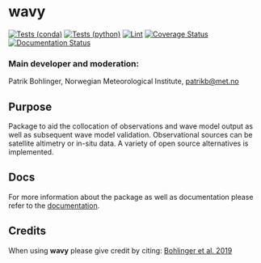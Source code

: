 # wavy

[![Tests (conda)](https://github.com/bohlinger/wavy/actions/workflows/python-conda-test.yml/badge.svg)](https://github.com/bohlinger/wavy/actions/workflows/python-conda-test.yml)
[![Tests (python)](https://github.com/bohlinger/wavy/actions/workflows/python.yml/badge.svg)](https://github.com/bohlinger/wavy/actions/workflows/python.yml)
[![Lint](https://github.com/bohlinger/wavy/actions/workflows/lint.yml/badge.svg)](https://github.com/bohlinger/wavy/actions/workflows/lint.yml)
[![Coverage Status](https://coveralls.io/repos/github/bohlinger/wavy/badge.svg?branch=master)](https://coveralls.io/github/bohlinger/wavy?branch=master)
[![Documentation Status](https://readthedocs.org/projects/wavyopen/badge/?version=latest)](https://wavyopen.readthedocs.io/en/latest/?badge=latest)

### Main developer and moderation:
Patrik Bohlinger, Norwegian Meteorological Institute, patrikb@met.no

## Purpose
Package to aid the collocation of observations and wave model output as well as subsequent wave model validation. Observational sources can be satellite altimetry or in-situ data. A variety of open source alternatives is implemented.

## Docs
For more information about the package as well as documentation please refer to the [documentation](https://wavyopen.readthedocs.io/en/latest/index.html).

## Credits
When using **wavy** please give credit by citing:
[Bohlinger et al. 2019](https://doi.org/10.1016/j.ocemod.2019.101404)
